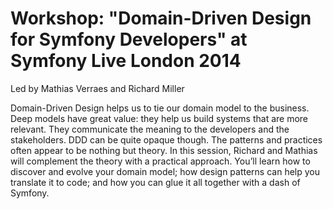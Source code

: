 # Workshop: "Domain-Driven Design for Symfony Developers" at Symfony Live London 2014



Led by Mathias Verraes and Richard Miller

Domain-Driven Design helps us to tie our domain model to the business. Deep models have great value: they help us build systems that are more relevant. They communicate the meaning to the developers and the stakeholders. DDD can be quite opaque though. The patterns and practices often appear to be nothing but theory. In this session, Richard and Mathias will complement the theory with a practical approach. You’ll learn how to discover and evolve your domain model; how design patterns can help you translate it to code; and how you can glue it all together with a dash of Symfony.

